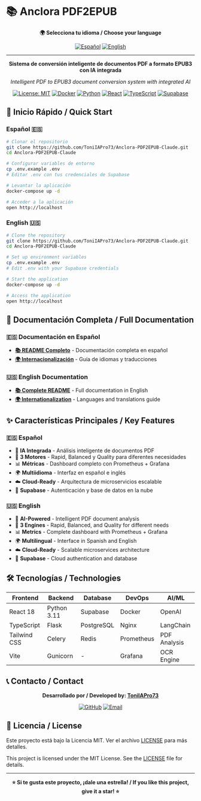 # 📚 Anclora PDF2EPUB

<div align="center">

**🌍 Selecciona tu idioma / Choose your language**

[![Español](https://img.shields.io/badge/🇪🇸-Español-red?style=for-the-badge)](README.es.md)
[![English](https://img.shields.io/badge/🇺🇸-English-blue?style=for-the-badge)](README.en.md)

---

**Sistema de conversión inteligente de documentos PDF a formato EPUB3 con IA integrada**

*Intelligent PDF to EPUB3 document conversion system with integrated AI*

[![License: MIT](https://img.shields.io/badge/License-MIT-yellow.svg)](https://opensource.org/licenses/MIT)
[![Docker](https://img.shields.io/badge/Docker-Ready-blue.svg)](https://www.docker.com/)
[![Python](https://img.shields.io/badge/Python-3.11+-green.svg)](https://www.python.org/)
[![React](https://img.shields.io/badge/React-18.2+-blue.svg)](https://reactjs.org/)
[![TypeScript](https://img.shields.io/badge/TypeScript-5.2+-blue.svg)](https://www.typescriptlang.org/)
[![Supabase](https://img.shields.io/badge/Supabase-Database-green.svg)](https://supabase.com/)

</div>

## 🚀 Inicio Rápido / Quick Start

### Español 🇪🇸
```bash
# Clonar el repositorio
git clone https://github.com/ToniIAPro73/Anclora-PDF2EPUB-Claude.git
cd Anclora-PDF2EPUB-Claude

# Configurar variables de entorno
cp .env.example .env
# Editar .env con tus credenciales de Supabase

# Levantar la aplicación
docker-compose up -d

# Acceder a la aplicación
open http://localhost
```

### English 🇺🇸
```bash
# Clone the repository
git clone https://github.com/ToniIAPro73/Anclora-PDF2EPUB-Claude.git
cd Anclora-PDF2EPUB-Claude

# Set up environment variables
cp .env.example .env
# Edit .env with your Supabase credentials

# Start the application
docker-compose up -d

# Access the application
open http://localhost
```

## 📖 Documentación Completa / Full Documentation

### 🇪🇸 Documentación en Español
- **[📚 README Completo](README.es.md)** - Documentación completa en español
- **[🌍 Internacionalización](INTERNATIONALIZATION.md)** - Guía de idiomas y traducciones

### 🇺🇸 English Documentation
- **[📚 Complete README](README.en.md)** - Full documentation in English
- **[🌍 Internationalization](INTERNATIONALIZATION.md)** - Languages and translations guide

## ✨ Características Principales / Key Features

### 🇪🇸 Español
- 🧠 **IA Integrada** - Análisis inteligente de documentos PDF
- 🚀 **3 Motores** - Rapid, Balanced y Quality para diferentes necesidades
- 📊 **Métricas** - Dashboard completo con Prometheus + Grafana
- 🌍 **Multiidioma** - Interfaz en español e inglés
- ☁️ **Cloud-Ready** - Arquitectura de microservicios escalable
- 🔐 **Supabase** - Autenticación y base de datos en la nube

### 🇺🇸 English
- 🧠 **AI-Powered** - Intelligent PDF document analysis
- 🚀 **3 Engines** - Rapid, Balanced, and Quality for different needs
- 📊 **Metrics** - Complete dashboard with Prometheus + Grafana
- 🌍 **Multilingual** - Interface in Spanish and English
- ☁️ **Cloud-Ready** - Scalable microservices architecture
- 🔐 **Supabase** - Cloud authentication and database

## 🛠️ Tecnologías / Technologies

<div align="center">

| Frontend | Backend | Database | DevOps | AI/ML |
|----------|---------|----------|--------|-------|
| React 18 | Python 3.11 | Supabase | Docker | OpenAI |
| TypeScript | Flask | PostgreSQL | Nginx | LangChain |
| Tailwind CSS | Celery | Redis | Prometheus | PDF Analysis |
| Vite | Gunicorn | - | Grafana | OCR Engine |

</div>

## 📞 Contacto / Contact

<div align="center">

**Desarrollado por / Developed by: [ToniIAPro73](https://github.com/ToniIAPro73)**

[![GitHub](https://img.shields.io/badge/GitHub-ToniIAPro73-black?style=flat&logo=github)](https://github.com/ToniIAPro73)
[![Email](https://img.shields.io/badge/Email-supertoniia@gmail.com-red?style=flat&logo=gmail)](mailto:supertoniia@gmail.com)

</div>

## 📄 Licencia / License

Este proyecto está bajo la Licencia MIT. Ver el archivo [LICENSE](LICENSE) para más detalles.

This project is licensed under the MIT License. See the [LICENSE](LICENSE) file for details.

---

<div align="center">

**⭐ Si te gusta este proyecto, ¡dale una estrella! / If you like this project, give it a star! ⭐**

</div>
